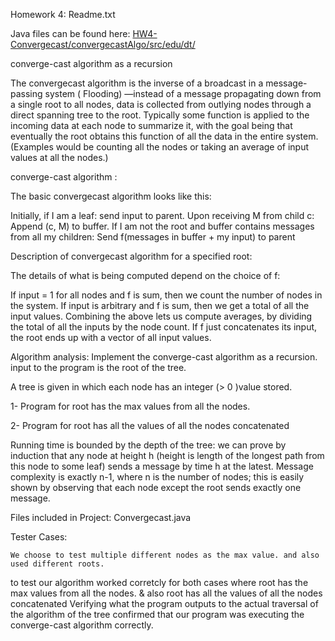 Homework 4: Readme.txt

Java files can be found here:
[HW4-Convergecast/convergecastAlgo/src/edu/dt/](https://github.com/parth-vya-6778733/HW4-Convergecast/tree/master/convergecastAlgo/src/edu/dt)

 converge-cast algorithm as a recursion

The convergecast algorithm is the inverse of a broadcast in a message-passing system ( Flooding)
—instead of a message propagating down from a single root to all nodes,
data is collected from outlying nodes through a direct spanning tree to the root. 
Typically some function is applied to the incoming data at each node to summarize it,
with the goal being that eventually the root obtains this function of all the data in the entire system. 
(Examples would be counting all the nodes or taking an average of input values at all the nodes.)


 converge-cast algorithm :

The basic convergecast algorithm looks like this:

Initially, if I am a leaf: send input to parent.
Upon receiving M from child c:
Append (c, M) to buffer.
If I am not the root and buffer contains messages from all my children:
Send f(messages in buffer + my input) to parent

Description of convergecast algorithm for a specified root:

The details of what is being computed depend on the choice of f:

If input = 1 for all nodes and f is sum, then we count the number of nodes in the system.
If input is arbitrary and f is sum, then we get a total of all the input values.
Combining the above lets us compute averages, by dividing the total of all the inputs by the node count.
If f just concatenates its input, the root ends up with a vector of all input values.

Algorithm analysis:
Implement the converge-cast algorithm as a recursion. input to the program is the root of the tree. 

A tree is given in which each node has an integer (> 0 )value stored. 

1- Program for root has the max values from all the nodes. 

2- Program for root has all the values of all the nodes concatenated 

Running time is bounded by the depth of the tree: we can prove by induction that any node at height h (height is length of the longest path from this node to some leaf) sends a message by time h at the latest. Message complexity is exactly n-1, where n is the number of nodes; this is easily shown by observing that each node except the root sends exactly one message.


Files included in Project:
Convergecast.java

	
		
Tester Cases: 

	We choose to test multiple different nodes as the max value. and also used different roots.
to test our algorithm worked corretcly for both cases where root has the max values from all the nodes. 
& also root has all the values of all the nodes concatenated 
 Verifying what the program outputs to the actual traversal of the algorithm of the tree confirmed that our program was executing the converge-cast algorithm correctly.  
	

